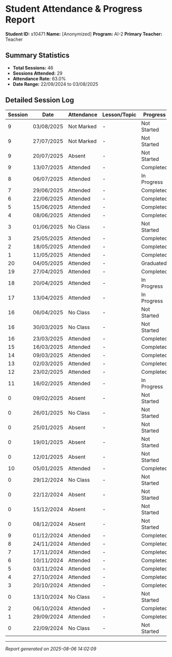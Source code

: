 # Student Attendance & Progress Report

**Student ID:** s10471
**Name:** [Anonymized]
**Program:** AI-2
**Primary Teacher:** Teacher

## Summary Statistics
- **Total Sessions:** 46
- **Sessions Attended:** 29
- **Attendance Rate:** 63.0%
- **Date Range:** 22/09/2024 to 03/08/2025

## Detailed Session Log

| Session | Date | Attendance | Lesson/Topic | Progress |
|---------|------|------------|--------------|----------|
| 9 | 03/08/2025 | Not Marked | - | Not Started |
| 9 | 27/07/2025 | Not Marked | - | Not Started |
| 9 | 20/07/2025 | Absent | - | Not Started |
| 9 | 13/07/2025 | Attended | - | Completed |
| 8 | 06/07/2025 | Attended | - | In Progress |
| 7 | 29/06/2025 | Attended | - | Completed |
| 6 | 22/06/2025 | Attended | - | Completed |
| 5 | 15/06/2025 | Attended | - | Completed |
| 4 | 08/06/2025 | Attended | - | Completed |
| 3 | 01/06/2025 | No Class | - | Not Started |
| 3 | 25/05/2025 | Attended | - | Completed |
| 2 | 18/05/2025 | Attended | - | Completed |
| 1 | 11/05/2025 | Attended | - | Completed |
| 20 | 04/05/2025 | Attended | - | Graduated |
| 19 | 27/04/2025 | Attended | - | Completed |
| 18 | 20/04/2025 | Attended | - | In Progress |
| 17 | 13/04/2025 | Attended | - | In Progress |
| 16 | 06/04/2025 | No Class | - | Not Started |
| 16 | 30/03/2025 | No Class | - | Not Started |
| 16 | 23/03/2025 | Attended | - | Completed |
| 15 | 16/03/2025 | Attended | - | Completed |
| 14 | 09/03/2025 | Attended | - | Completed |
| 13 | 02/03/2025 | Attended | - | Completed |
| 12 | 23/02/2025 | Attended | - | Completed |
| 11 | 16/02/2025 | Attended | - | In Progress |
| 0 | 09/02/2025 | Absent | - | Not Started |
| 0 | 26/01/2025 | No Class | - | Not Started |
| 0 | 25/01/2025 | Absent | - | Not Started |
| 0 | 19/01/2025 | Absent | - | Not Started |
| 0 | 12/01/2025 | Absent | - | Not Started |
| 10 | 05/01/2025 | Attended | - | Completed |
| 0 | 29/12/2024 | No Class | - | Not Started |
| 0 | 22/12/2024 | Absent | - | Not Started |
| 0 | 15/12/2024 | Absent | - | Not Started |
| 0 | 08/12/2024 | Absent | - | Not Started |
| 9 | 01/12/2024 | Attended | - | Completed |
| 8 | 24/11/2024 | Attended | - | Completed |
| 7 | 17/11/2024 | Attended | - | Completed |
| 6 | 10/11/2024 | Attended | - | Completed |
| 5 | 03/11/2024 | Attended | - | Completed |
| 4 | 27/10/2024 | Attended | - | Completed |
| 3 | 20/10/2024 | Attended | - | Completed |
| 0 | 13/10/2024 | No Class | - | Not Started |
| 2 | 06/10/2024 | Attended | - | Completed |
| 1 | 29/09/2024 | Attended | - | Completed |
| 0 | 22/09/2024 | No Class | - | Not Started |

---
*Report generated on 2025-08-06 14:02:09*